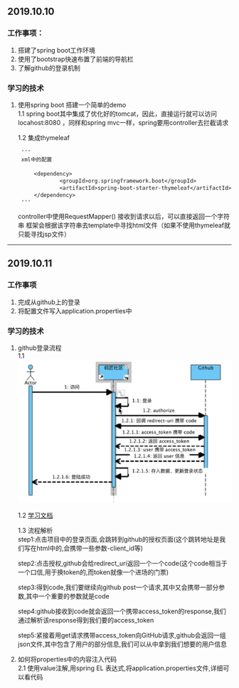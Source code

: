 ## 2019.10.10
### 工作事项：
1. 搭建了spring boot工作环境
1. 使用了bootstrap快速布置了前端的导航栏
1. 了解github的登录机制
### 学习的技术 
1. 使用spring boot 搭建一个简单的demo  
1.1 spring boot其中集成了优化好的tomcat，因此，直接运行就可以访问locahost:8080
，同样和spring mvc一样，spring要用controller去拦截请求  
  
    1.2 集成thymeleaf  

        '''
        xml中的配置
        
            <dependency>
                    <groupId>org.springframework.boot</groupId>
                    <artifactId>spring-boot-starter-thymeleaf</artifactId>
            </dependency>
        '''  

    controller中使用RequestMapper() 接收到请求以后，可以直接返回一个字符串
    框架会根据该字符串去template中寻找html文件（如果不使用thymeleaf就只能寻找jsp文件）
---
## 2019.10.11
### 工作事项
1. 完成从github上的登录
2. 将配置文件写入application.properties中

### 学习的技术
1. github登录流程  
    1.1 ![img](./image/github授权登录.png) 
    
    1.2 [学习文档](https://developer.github.com/apps/building-oauth-apps/authorizing-oauth-apps/)  
    
    1.3 流程解析  
    step1:点击项目中的登录页面,会跳转到github的授权页面(这个跳转地址是我们写在html中的,会携带一些参数-client_id等)  
    
    step2:点击授权,github会给redirect_uri返回一个一个code(这个code相当于一个口信,用于换token的,而token就像一个进场的门票)  
    
    step3:得到code,我们要继续向github post一个请求,其中又会携带一部分参数,其中一个重要的参数就是code  
    
    step4:github接收到code就会返回一个携带access_token的response,我们通过解析该response得到我们要的access_token  
    
    step5:紧接着用get请求携带access_token向GitHub请求,github会返回一组json文件,其中包含了用户的部分信息,我们可以从中拿到我们想要的用户信息
    
     
2. 如何将properties中的内容注入代码  
    2.1 使用value注解,用spring EL 表达式,将application.properties文件,详细可以看代码
